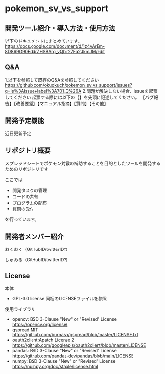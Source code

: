 # pokemon_sv_vs_support
## 開発ツール紹介・導入方法・使用方法
以下のドキュメントにまとめています。
https://docs.google.com/document/d/1z4vArEm-8D869G90EddrZHSBArq_vQblr27Fa2JkmJM/edit

## Q&A
1.以下を参照して既存のQ&Aを参照してください
https://github.com/okuokuch/pokemon_sv_vs_support/issues?q=is%3Aissue+label%3A701_Q%26A
2.問題が解決しない場合、issueを起票してください
起票する際には以下の【】を先頭に記述してください。
【バグ報告】【改善要望】【マニュアル指摘】【質問】【その他】
## 開発予定機能
近日更新予定

## リポジトリ概要
スプレッドシートでポケモン対戦の補助することを目的としたツールを開発するためのリポジトリです

ここでは
- 開発タスクの管理
- コードの共有
- プログラムの配布
- 質問の受付

を行っています。
## 開発者メンバー紹介
おくおく（GitHubID/twitterID?）

しゅみる（GitHubID/twitterID?）

## License
本体
- GPL-3.0 license
同梱のLICENSEファイルを参照

使用ライブラリ
- opencv: BSD 3-Clause "New" or "Revised" License
https://opencv.org/license/
- gspread:MIT
https://github.com/burnash/gspread/blob/master/LICENSE.txt
- oauth2client:Apatch License 2
https://github.com/googleapis/oauth2client/blob/master/LICENSE
- pandas: BSD 3-Clause "New" or "Revised" License
https://github.com/pandas-dev/pandas/blob/main/LICENSE
- numpy: BSD 3-Clause "New" or "Revised" License
https://numpy.org/doc/stable/license.html
